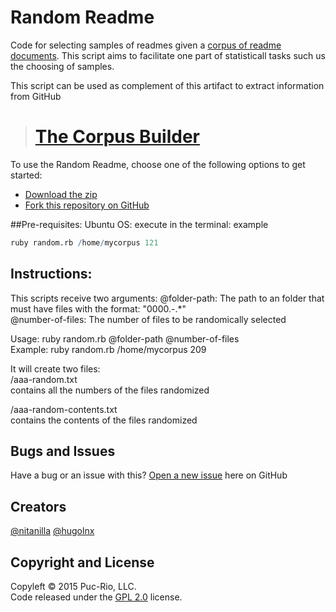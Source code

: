 # Random Readme
Code for selecting samples of readmes given a [corpus of readme documents](corpus-retrieval.herokuapp.com). This script aims to facilitate one part of statisticall tasks such us the choosing of samples.

This script can be used as complement of this artifact to extract information from GitHub
># [The Corpus Builder](https://github.com/nitanilla/corpus-retrieval#fork-destination-box)

To use the Random Readme, choose one of the following options to get started:
* [Download the zip](https://github.com/nitanilla/Random-Readme/archive/master.zip)
* [Fork this repository on GitHub](https://github.com/nitanilla/Random-Readme#fork-destination-box)

##Pre-requisites:
Ubuntu OS:
execute in the terminal: example
```R
ruby random.rb /home/mycorpus 121
```

## Instructions:
This scripts receive two arguments:
  @folder-path: The path to an folder that must have files with the format: "0000.-.*"  
  @number-of-files: The number of files to be randomically selected

 Usage: ruby random.rb @folder-path @number-of-files  
 Example: ruby random.rb /home/mycorpus 209  

 It will create two files:  
   <folder-path>/aaa-random.txt  
       contains all the numbers of the files randomized

   <folder-path>/aaa-random-contents.txt  
       contains the contents of the files randomized  

## Bugs and Issues
Have a bug or an issue with this? [Open a new issue](https://github.com/nitanilla/Random-Readme/issues) here on GitHub 

## Creators
[@nitanilla](https://github.com/nitanilla)
[@hugolnx](https://github.com/hugolnx)

## Copyright and License

Copyleft © 2015 Puc-Rio, LLC.  
Code released under the [GPL 2.0](https://github.com/nitanilla/corpus-retrieval/blob/master/LICENSE) license.
